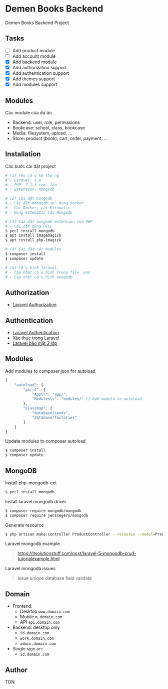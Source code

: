 Demen Books Backend
===================

Demen Books Backend Project

Tasks
-----
- [ ] Add product module
- [ ] Add account module
- [x] Add backend module
- [x] Add authorization support
- [x] Add authentication support
- [x] Add themes support
- [x] Add modules support

Modules
-------

Các module của dự án
- Backend: user, role, permissions
- Bookcase: school, class, bookcase
- Media: filesystem, upload, ...
- Store: product (book), cart, order, payment, ...

Installation
------------

Các bước cài đặt project

```sh
# (1) Yêu cầu hệ thống
# - Laravel: 5.8
# - PHP: 7.1.3 trở lên
# - Extension: Mongodb

# (2) Cài đặt mongodb
# - Cài đặt mongodb sử dụng Docker
# - Cài Docker, cài Kitematic
# - Dùng Kitematic tạo Mongodb

# (3) Cài đặt mongodb extension cho PHP
# - Cài đặt dùng PECL
$ pecl install mongodb
$ apt install imagemagick
$ apt install php-imagick

# (4) Cài đặt các modules
$ composer install
$ composer update

# (5) Cấu hình laravel
# - Cập nhật cấu hình trong file .env
# - Cập nhật cấu hình mongodb

```

Authorization
-------------
- [Laravel Authorization](https://allaravel.com/laravel-tutorials/phan-quyen-nguoi-dung-voi-laravel-authorization/)

Authentication
--------------
- [Laravel Authentication](https://allaravel.com/laravel-tutorials/laravel-authentication-xac-thuc-nguoi-dung-that-don-gian/)
- [Xác thực trong Laravel](https://code.tutsplus.com/vi/tutorials/how-to-create-a-custom-authentication-guard-in-laravel--cms-29667)
- [Laravel bảo mật 2 lớp](https://techblog.vn/gui-sms-bang-laravel-phuc-vu-bao-mat-2-lop)

Modules
-------

Add modules to composer.json for autoload

```js
{
    "autoload": {
        "psr-4": {
            "App\\": "app/",
            "Modules\\": "modules/" // Add module to autoload
        },
        "classmap": [
            "database/seeds",
            "database/factories"
        ]
    }
}
```

Update modules to composer autoload

```sh
$ composer install
$ composer update
```

MongoDB
-------

Install php-mongodb-ext

```sh
$ pecl install mongodb
```

Install laravel mongodb driver

```sh
$ composer require mongodb/mongodb
$ composer require jenssegers/mongodb
```

Generate resource

```sh
$ php artisan make:controller ProductController --resource --model=Product
```

Laravel mongodb example

> https://itsolutionstuff.com/post/laravel-5-mongodb-crud-tutorialexample.html

Laravel mongodb issues

> Issue unique database field validate

Domain
------
- Frontend: 
    - Desktop `www.domain.com`
    - Mobile `m.domain.com`
    - API `api.domain.com`
- Backend: desktop only
    - `id.domain.com`
    - `work.domain.com`
    - `admin.domain.com`
- Single sign on: 
    - `id.domain.com`

Author
------

TDN

